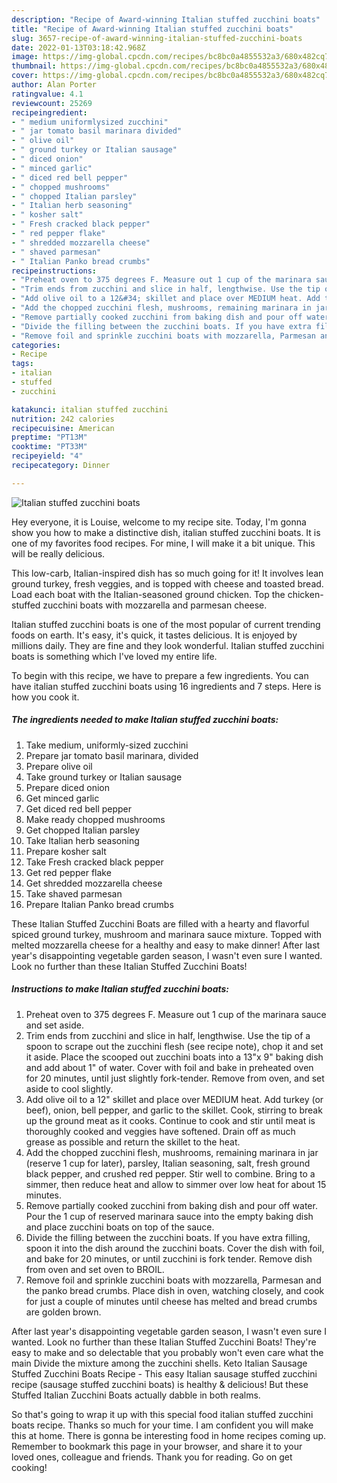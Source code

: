```yaml
---
description: "Recipe of Award-winning Italian stuffed zucchini boats"
title: "Recipe of Award-winning Italian stuffed zucchini boats"
slug: 3657-recipe-of-award-winning-italian-stuffed-zucchini-boats
date: 2022-01-13T03:18:42.968Z
image: https://img-global.cpcdn.com/recipes/bc8bc0a4855532a3/680x482cq70/italian-stuffed-zucchini-boats-recipe-main-photo.jpg
thumbnail: https://img-global.cpcdn.com/recipes/bc8bc0a4855532a3/680x482cq70/italian-stuffed-zucchini-boats-recipe-main-photo.jpg
cover: https://img-global.cpcdn.com/recipes/bc8bc0a4855532a3/680x482cq70/italian-stuffed-zucchini-boats-recipe-main-photo.jpg
author: Alan Porter
ratingvalue: 4.1
reviewcount: 25269
recipeingredient:
- " medium uniformlysized zucchini"
- " jar tomato basil marinara divided"
- " olive oil"
- " ground turkey or Italian sausage"
- " diced onion"
- " minced garlic"
- " diced red bell pepper"
- " chopped mushrooms"
- " chopped Italian parsley"
- " Italian herb seasoning"
- " kosher salt"
- " Fresh cracked black pepper"
- " red pepper flake"
- " shredded mozzarella cheese"
- " shaved parmesan"
- " Italian Panko bread crumbs"
recipeinstructions:
- "Preheat oven to 375 degrees F. Measure out 1 cup of the marinara sauce and set aside."
- "Trim ends from zucchini and slice in half, lengthwise. Use the tip of a spoon to scrape out the zucchini flesh (see recipe note), chop it and set it aside. Place the scooped out zucchini boats into a 13&#34;x 9&#34; baking dish and add about 1&#34; of water. Cover with foil and bake in preheated oven for 20 minutes, until just slightly fork-tender. Remove from oven, and set aside to cool slightly."
- "Add olive oil to a 12&#34; skillet and place over MEDIUM heat. Add turkey (or beef), onion, bell pepper, and garlic to the skillet. Cook, stirring to break up the ground meat as it cooks. Continue to cook and stir until meat is thoroughly cooked and veggies have softened. Drain off as much grease as possible and return the skillet to the heat."
- "Add the chopped zucchini flesh, mushrooms, remaining marinara in jar (reserve 1 cup for later), parsley, Italian seasoning, salt, fresh ground black pepper, and crushed red pepper. Stir well to combine. Bring to a simmer, then reduce heat and allow to simmer over low heat for about 15 minutes."
- "Remove partially cooked zucchini from baking dish and pour off water. Pour the 1 cup of reserved marinara sauce into the empty baking dish and place zucchini boats on top of the sauce."
- "Divide the filling between the zucchini boats. If you have extra filling, spoon it into the dish around the zucchini boats. Cover the dish with foil, and bake for 20 minutes, or until zucchini is fork tender. Remove dish from oven and set oven to BROIL."
- "Remove foil and sprinkle zucchini boats with mozzarella, Parmesan and the panko bread crumbs. Place dish in oven, watching closely, and cook for just a couple of minutes until cheese has melted and bread crumbs are golden brown."
categories:
- Recipe
tags:
- italian
- stuffed
- zucchini

katakunci: italian stuffed zucchini 
nutrition: 242 calories
recipecuisine: American
preptime: "PT13M"
cooktime: "PT33M"
recipeyield: "4"
recipecategory: Dinner

---
```



![Italian stuffed zucchini boats](https://img-global.cpcdn.com/recipes/bc8bc0a4855532a3/680x482cq70/italian-stuffed-zucchini-boats-recipe-main-photo.jpg)

Hey everyone, it is Louise, welcome to my recipe site. Today, I'm gonna show you how to make a distinctive dish, italian stuffed zucchini boats. It is one of my favorites food recipes. For mine, I will make it a bit unique. This will be really delicious.

This low-carb, Italian-inspired dish has so much going for it! It involves lean ground turkey, fresh veggies, and is topped with cheese and toasted bread. Load each boat with the Italian-seasoned ground chicken. Top the chicken-stuffed zucchini boats with mozzarella and parmesan cheese.

Italian stuffed zucchini boats is one of the most popular of current trending foods on earth. It's easy, it's quick, it tastes delicious. It is enjoyed by millions daily. They are fine and they look wonderful. Italian stuffed zucchini boats is something which I've loved my entire life.


To begin with this recipe, we have to prepare a few ingredients. You can have italian stuffed zucchini boats using 16 ingredients and 7 steps. Here is how you cook it.

<!--inarticleads1-->

##### The ingredients needed to make Italian stuffed zucchini boats:

1. Take  medium, uniformly-sized zucchini
1. Prepare  jar tomato basil marinara, divided
1. Prepare  olive oil
1. Take  ground turkey or Italian sausage
1. Prepare  diced onion
1. Get  minced garlic
1. Get  diced red bell pepper
1. Make ready  chopped mushrooms
1. Get  chopped Italian parsley
1. Take  Italian herb seasoning
1. Prepare  kosher salt
1. Take  Fresh cracked black pepper
1. Get  red pepper flake
1. Get  shredded mozzarella cheese
1. Take  shaved parmesan
1. Prepare  Italian Panko bread crumbs


These Italian Stuffed Zucchini Boats are filled with a hearty and flavorful spiced ground turkey, mushroom and marinara sauce mixture. Topped with melted mozzarella cheese for a healthy and easy to make dinner! After last year&#39;s disappointing vegetable garden season, I wasn&#39;t even sure I wanted. Look no further than these Italian Stuffed Zucchini Boats! 

<!--inarticleads2-->

##### Instructions to make Italian stuffed zucchini boats:

1. Preheat oven to 375 degrees F. Measure out 1 cup of the marinara sauce and set aside.
1. Trim ends from zucchini and slice in half, lengthwise. Use the tip of a spoon to scrape out the zucchini flesh (see recipe note), chop it and set it aside. Place the scooped out zucchini boats into a 13&#34;x 9&#34; baking dish and add about 1&#34; of water. Cover with foil and bake in preheated oven for 20 minutes, until just slightly fork-tender. Remove from oven, and set aside to cool slightly.
1. Add olive oil to a 12&#34; skillet and place over MEDIUM heat. Add turkey (or beef), onion, bell pepper, and garlic to the skillet. Cook, stirring to break up the ground meat as it cooks. Continue to cook and stir until meat is thoroughly cooked and veggies have softened. Drain off as much grease as possible and return the skillet to the heat.
1. Add the chopped zucchini flesh, mushrooms, remaining marinara in jar (reserve 1 cup for later), parsley, Italian seasoning, salt, fresh ground black pepper, and crushed red pepper. Stir well to combine. Bring to a simmer, then reduce heat and allow to simmer over low heat for about 15 minutes.
1. Remove partially cooked zucchini from baking dish and pour off water. Pour the 1 cup of reserved marinara sauce into the empty baking dish and place zucchini boats on top of the sauce.
1. Divide the filling between the zucchini boats. If you have extra filling, spoon it into the dish around the zucchini boats. Cover the dish with foil, and bake for 20 minutes, or until zucchini is fork tender. Remove dish from oven and set oven to BROIL.
1. Remove foil and sprinkle zucchini boats with mozzarella, Parmesan and the panko bread crumbs. Place dish in oven, watching closely, and cook for just a couple of minutes until cheese has melted and bread crumbs are golden brown.


After last year&#39;s disappointing vegetable garden season, I wasn&#39;t even sure I wanted. Look no further than these Italian Stuffed Zucchini Boats! They&#39;re easy to make and so delectable that you probably won&#39;t even care what the main Divide the mixture among the zucchini shells. Keto Italian Sausage Stuffed Zucchini Boats Recipe - This easy Italian sausage stuffed zucchini recipe (sausage stuffed zucchini boats) is healthy &amp; delicious! But these Stuffed Italian Zucchini Boats actually dabble in both realms. 

So that's going to wrap it up with this special food italian stuffed zucchini boats recipe. Thanks so much for your time. I am confident you will make this at home. There is gonna be interesting food in home recipes coming up. Remember to bookmark this page in your browser, and share it to your loved ones, colleague and friends. Thank you for reading. Go on get cooking!

